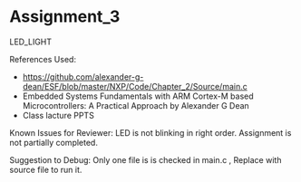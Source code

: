 # Assignment_3
LED_LIGHT


References Used:
* https://github.com/alexander-g-dean/ESF/blob/master/NXP/Code/Chapter_2/Source/main.c
* Embedded Systems Fundamentals with ARM Cortex-M based Microcontrollers: A Practical Approach by Alexander G Dean
* Class lacture PPTS

Known Issues for Reviewer:
LED is not blinking in right order. 
Assignment is not partially completed.

Suggestion to Debug:
Only one file is is checked in main.c , Replace with source file to run it.

